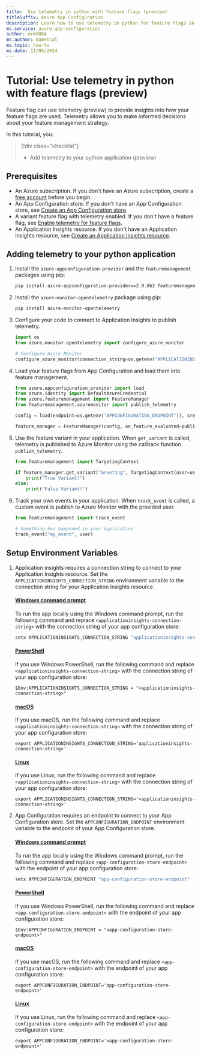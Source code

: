 ```yaml
---
title:  Use telemetry in python with feature flags (preview)
titleSuffix: Azure App Configuration
description: Learn how to use telemetry in python for feature flags in Azure App Configuration.
ms.service: azure-app-configuration
author: mrm9084
ms.author: mametcal
ms.topic: how-to
ms.date: 11/06/2024
---
```


# Tutorial: Use telemetry in python with feature flags (preview)

Feature flag can use telemetry (preview) to provide insights into how your feature flags are used. Telemetry allows you to make informed decisions about your feature management strategy.

In this tutorial, you:

> [!div class="checklist"]
> - Add telemetry to your python application (preview)

## Prerequisites

- An Azure subscription. If you don't have an Azure subscription, create a [free account](https://azure.microsoft.com/free/) before you begin.
- An App Configuration store. If you don't have an App Configuration store, see [Create an App Configuration store](./quickstart-azure-app-configuration-create.md).
- A variant feature flag with telemetry enabled. If you don't have a feature flag, see [Enable telemetry for feature flags](./howto-telemetry.md).
- An Application Insights resource. If you don't have an Application Insights resource, see [Create an Application Insights resource](/azure/azure-monitor/app/create-workspace-resource).

## Adding telemetry to your python application

1. Install the `azure-appconfiguration-provider` and the `featuremanagement` packages using pip:

    ```bash
    pip install azure-appconfiguration-provider==2.0.0b2 featuremanagement["AzureMonitor"]==2.0.0b2
    ```

1. Install the `azure-monitor-opentelemetry` package using pip:

    ```bash
    pip install azure-monitor-opentelemetry
    ```

1. Configure your code to connect to Application Insights to publish telemetry.

    ```python
    import os
    from azure.monitor.opentelemetry import configure_azure_monitor

    # Configure Azure Monitor
    configure_azure_monitor(connection_string=os.getenv("APPLICATIONINSIGHTS_CONNECTION_STRING"))
    ```
    
1. Load your feature flags from App Configuration and load them into feature management.

    ```python
    from azure.appconfiguration.provider import load
    from azure.identity import DefaultAzureCredential
    from azure.featuremanagement import FeatureManager
    from featuremanagement.azuremonitor import publish_telemetry

    config = load(endpoint=os.getenv("APPCONFIGURATION_ENDPOINT")), credential=DefaultAzureCredential(),feature_flag_refresh_enabled=True)

    feature_manager = FeatureManager(config, on_feature_evaluated=publish_telemetry)
    ```

1. Use the feature variant in your application. When `get_variant` is called, telemetry is published to Azure Monitor using the callback function `publish_telemetry`.

    ```python
    from featuremanagement import TargetingContext

    if feature_manager.get_variant("Greeting", TargetingContext(user=user, groups=groups)).configuration:
        print("True Variant!")
    else:
        print("False Variant!")
    ```

1. Track your own events in your application. When `track_event` is called, a custom event is publish to Azure Monitor with the provided user.

    ```python
    from featuremanagement import track_event

    # Something has happened in your application
    track_event("my_event", user)
    ```

## Setup Environment Variables

1. Application insights requires a connection string to connect to your Application Insights resource. Set the `APPLICATIONINSIGHTS_CONNECTION_STRING` environment variable to the connection string for your Application Insights resource.

    #### [Windows command prompt](#tab/windowscommandprompt)

    To run the app locally using the Windows command prompt, run the following command and replace `<applicationinsights-connection-string>` with the connection string of your app configuration store:

    ```cmd
    setx APPLICATIONINSIGHTS_CONNECTION_STRING "applicationinsights-configuration-store"
    ```

    #### [PowerShell](#tab/powershell)

    If you use Windows PowerShell, run the following command and replace `<applicationinsights-connection-string>` with the connection string of your app configuration store:

    ```azurepowershell
    $Env:APPLICATIONINSIGHTS_CONNECTION_STRING = "<applicationinsights-connection-string>"
    ```

    #### [macOS](#tab/unix)

    If you use macOS, run the following command and replace `<applicationinsights-connection-string>` with the connection string of your app configuration store:

    ```console
    export APPLICATIONINSIGHTS_CONNECTION_STRING='applicationinsights-connection-string>'
    ```

    #### [Linux](#tab/linux)

    If you use Linux, run the following command and replace `<applicationinsights-connection-string>` with the connection string of your app configuration store:

    ```console
    export APPLICATIONINSIGHTS_CONNECTION_STRING='<applicationinsights-connection-string>'
    ```

1. App Configuration requires an endpoint to connect to your App Configuration store. Set the `APPCONFIGURATION_ENDPOINT` environment variable to the endpoint of your App Configuration store.

    #### [Windows command prompt](#tab/windowscommandprompt)

    To run the app locally using the Windows command prompt, run the following command and replace `<app-configuration-store-endpoint>` with the endpoint of your app configuration store:

    ```cmd
    setx APPCONFIGURATION_ENDPOINT "app-configuration-store-endpoint"
    ```

    #### [PowerShell](#tab/powershell)

    If you use Windows PowerShell, run the following command and replace `<app-configuration-store-endpoint>` with the endpoint of your app configuration store:

    ```azurepowershell
    $Env:APPCONFIGURATION_ENDPOINT = "<app-configuration-store-endpoint>"
    ```

    #### [macOS](#tab/unix)

    If you use macOS, run the following command and replace `<app-configuration-store-endpoint>` with the endpoint of your app configuration store:

    ```console
    export APPCONFIGURATION_ENDPOINT='app-configuration-store-endpoint>'
    ```

    #### [Linux](#tab/linux)

    If you use Linux, run the following command and replace `<app-configuration-store-endpoint>` with the endpoint of your app configuration store:

    ```console
    export APPCONFIGURATION_ENDPOINT='<app-configuration-store-endpoint>'
    ```